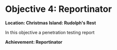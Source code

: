 # Objective 4: Reportinator
**Location: Christmas Island: Rudolph's Rest**  

In this objective a penetration testing report

**Achievement: Reportinator**

<!--stackedit_data:
eyJoaXN0b3J5IjpbMTc2ODY5MDExMywyMTI3NjAyMjg3XX0=
-->